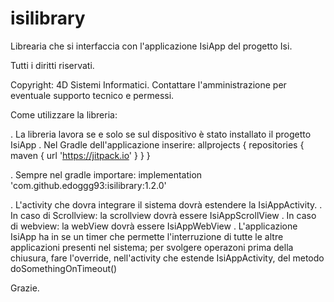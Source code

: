 # isilibrary

Librearia che si interfaccia con l'applicazione IsiApp del progetto Isi.

Tutti i diritti riservati.

Copyright: 4D Sistemi Informatici. Contattare l'amministrazione per eventuale supporto tecnico e permessi.

Come utilizzare la libreria:

. La libreria lavora se e solo se sul dispositivo è stato installato il progetto IsiApp
. Nel Gradle dell'applicazione inserire:
    allprojects {
        repositories {
            maven { url 'https://jitpack.io' }
        }
    }

. Sempre nel gradle importare:
    implementation 'com.github.edoggg93:isilibrary:1.2.0'

. L'activity che dovra integrare il sistema dovrà estendere la IsiAppActivity.
. In caso di Scrollview: la scrollview dovrà essere IsiAppScrollView
. In caso di webview: la webView dovrà essere IsiAppWebView
. L'applicazione IsiApp ha in se un timer che permette l'interruzione di tutte le altre applicazioni presenti nel sistema;
  per svolgere operazoni prima della chiusura, fare l'override, nell'activity che estende IsiAppActivity, del metodo doSomethingOnTimeout()
  
  
Grazie.

